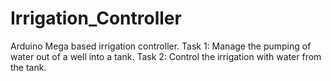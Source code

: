 # Irrigation_Controller
Arduino Mega based irrigation controller. Task 1: Manage the pumping of water out of a well into a tank. Task 2: Control the irrigation with water from the tank.
